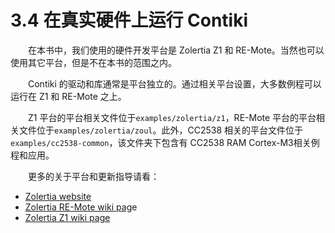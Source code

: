 # 3.4 在真实硬件上运行 Contiki

　　在本书中，我们使用的硬件开发平台是 Zolertia Z1 和 RE-Mote。当然也可以使用其它平台，但是不在本书的范围之内。

　　Contiki 的驱动和库通常是平台独立的。通过相关平台设置，大多数例程可以运行在 Z1 和 RE-Mote 之上。

　　Z1 平台的平台相关文件位于```examples/zolertia/z1```，RE-Mote 平台的平台相关文件位于```examples/zolertia/zoul```。此外，CC2538 相关的平台文件位于```examples/cc2538-common```，该文件夹下包含有 CC2538 RAM Cortex-M3相关例程和应用。

　　更多的关于平台和更新指导请看：
* [Zolertia website]( http://www.zolertia)
* [Zolertia RE-Mote wiki pag]( http://www.zolertia)e
* [Zolertia Z1 wiki page]( https://github.com/Zolertia/Resources/wiki#the-z1-mote)